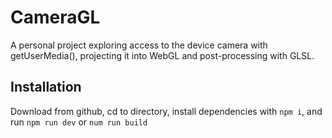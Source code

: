 # CameraGL

A personal project exploring access to the device camera with getUserMedia(), projecting it into WebGL and post-processing with GLSL.  

## Installation

Download from github, cd to directory, install dependencies with `npm i`, and run `npm run dev` or `num run build`